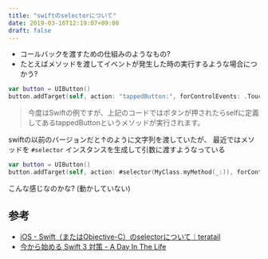 ```yaml
---
title: "swiftのselectorについて"
date: 2019-03-16T12:19:07+09:00
draft: false
---
```


- コールバックを渡すための仕組みのようなもの?
- たとえばメソッドを渡してイベントが発生した時の実行するような場合につかう?

```swift
var button = UIButton()
button.addTarget(self, action: "tappedButton:", forControlEvents: .TouchUpInside)
```

> 今度はSwiftの例ですが、上記のコードではボタンが押されたらselfに定義してあるtappedButtonというメソッドが実行されます。

swiftの以前のバージョンだと↑のように文字列を渡していたが、
最近ではメソッドを `#selector` インスタンスを生成して引数に渡すようなっている

```swift
var button = UIButton()
button.addTarget(self, action: #selector(MyClass.myMethod(_:)), forControlEvents: .TouchUpInside)
```

こんな感じなのかな? (動かしていない)


## 参考

- [iOS - Swift（またはObjective-C）のselectorについて｜teratail](https://teratail.com/questions/10558)
- [今から始める Swift 3 対策 - A Day In The Life](http://glassonion.hatenablog.com/entry/2016/06/07/214819)

